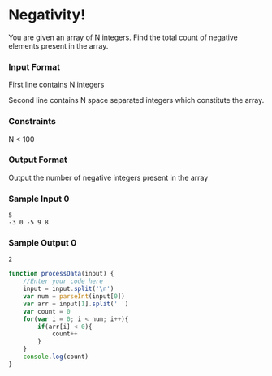 # Negativity!

You are given an array of N integers. Find the total count of negative elements present in the array.

### Input Format

First line contains N integers

Second line contains N space separated integers which constitute the array.

### Constraints

N < 100

### Output Format

Output the number of negative integers present in the array

### Sample Input 0
```
5
-3 0 -5 9 8
```
### Sample Output 0
```
2
```
```javascript
function processData(input) {
    //Enter your code here
    input = input.split('\n')
    var num = parseInt(input[0])
    var arr = input[1].split(' ')
    var count = 0
    for(var i = 0; i < num; i++){
        if(arr[i] < 0){
            count++
        }
    }
    console.log(count)
} 
```

